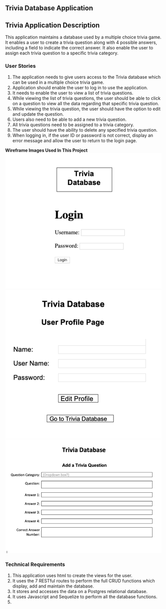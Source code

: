 ## Trivia Database Application

## Trivia Application Description

This application maintains a database used by a multiple choice trivia game. It enables a user to create a trivia question along with 4 possible answers, including a field to indicate the correct answer. It also enable the user to assign each trivia question to a specific trivia category.

### User Stories

1. The application needs to give users access to the Trivia database which can be used in a multiple choice trivia game.
2. Application should enable the user to log in to use the application.
3. It needs to enable the user to view a list of trivia questions.
4. While viewing the list of trivia questions, the user should be able to click on a question to view all the data regarding that specific trivia question.
5. While viewing the trivia question, the user should have the option to edit and update the question.
6. Users also need to be able to add a new trivia question.
7. All trivia questions need to be assigned to a trivia category.
8. The user should have the ability to delete any specified trivia question.
9. When logging in, if the user ID or password is not correct, display an error message and allow the user to return to the login page.

**Wireframe Images Used In This Project**
![](Project2LogIn.png)
![](Project2UserProfile.png)
![](Project2AddTrivia.png)

### Technical Requirements

1. This application uses html to create the views for the user.
2. It uses the 7 RESTful routes to perform the full CRUD functions which display, add and maintain the database.
3. It stores and accesses the data on a Postgres relational database.
4. It uses Javascript and Sequelize to perform all the database functions.
5.
